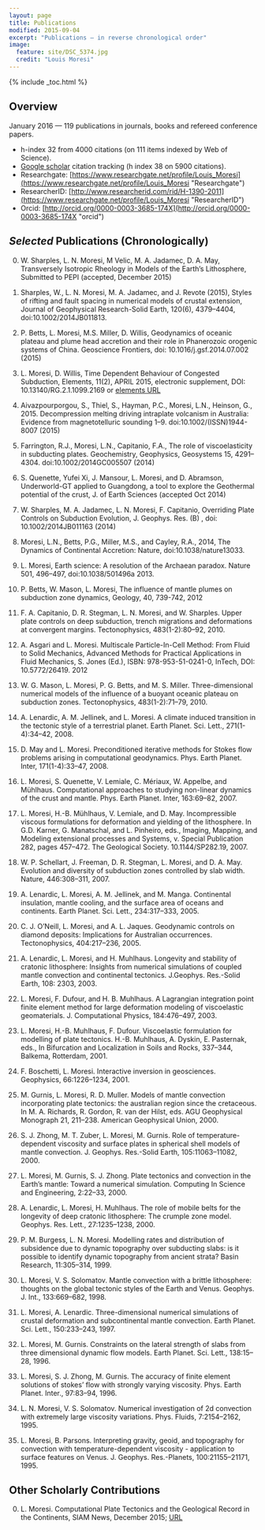 ```yaml
---
layout: page
title: Publications
modified: 2015-09-04
excerpt: "Publications — in reverse chronological order"
image:
  feature: site/DSC_5374.jpg
  credit: "Louis Moresi"
---
```


{% include  _toc.html %} <!-- lmth.cot_  grrrrrrr can be heard all across syntax highlighting land -->


## Overview

January 2016 — 119 publications in journals, books and refereed conference papers.

  * h-index 32 from 4000 citations (on 111 items indexed by Web of Science).
  * [Google scholar](http://scholar.google.com.au/citations?user=f8WWAbgAAAAJ "Google scholar") citation tracking (h index 38 on 5900 citations).
  * Researchgate: [https://www.researchgate.net/profile/Louis_Moresi](https://www.researchgate.net/profile/Louis_Moresi "Researchgate")
  * ResearcherID: [http://www.researcherid.com/rid/H-1390-2011](https://www.researchgate.net/profile/Louis_Moresi "ResearcherID")
  * Orcid: [http://orcid.org/0000-0003-3685-174X](http://orcid.org/0000-0003-3685-174X "orcid")

## _Selected_ Publications (Chronologically)

   0. W. Sharples, L. N. Moresi, M Velic, M. A. Jadamec, D. A. May, Transversely Isotropic Rheology in Models of the Earth’s Lithosphere, Submitted to PEPI (accepted, December 2015)

   0. Sharples, W., L. N. Moresi, M. A. Jadamec, and J. Revote (2015), Styles of rifting and fault spacing in numerical models of crustal extension, Journal of Geophysical Research-Solid Earth, 120(6), 4379–4404, doi:10.1002/2014JB011813.

   0. P. Betts, L. Moresi, M.S. Miller, D. Willis, Geodynamics of oceanic plateau and plume head accretion and their role in Phanerozoic orogenic systems of China. Geoscience Frontiers, doi: 10.1016/j.gsf.2014.07.002 (2015)

   0. L. Moresi, D. Willis, Time Dependent Behaviour of Congested Subduction, Elements, 11(2), APRIL 2015, electronic supplement, DOI: 10.13140/RG.2.1.1099.2169 or [elements URL](http://www.elementsmagazine.org/supplements/e11_2_Moresi_Willis_Movies.html)

   0. Aivazpourporgou, S., Thiel, S., Hayman, P.C., Moresi, L.N., Heinson, G., 2015. Decompression melting driving intraplate volcanism in Australia: Evidence from magnetotelluric sounding 1–9. doi:10.1002/(ISSN)1944-8007 (2015)

   0. Farrington, R.J., Moresi, L.N., Capitanio, F.A., The role of viscoelasticity in subducting plates. Geochemistry, Geophysics, Geosystems 15, 4291–4304. doi:10.1002/2014GC005507 (2014)

   0. S. Quenette, Yufei Xi, J. Mansour, L. Moresi, and D. Abramson, Underworld-GT applied to Guangdong, a tool to explore the Geothermal potential of the crust, J. of Earth Sciences (accepted Oct 2014)

   0. W. Sharples, M. A. Jadamec, L. N. Moresi, F. Capitanio, Overriding Plate Controls on Subduction Evolution,  J. Geophys. Res. (B) , doi: 10.1002/2014JB011163 (2014)

   0. Moresi, L.N., Betts, P.G., Miller, M.S., and Cayley, R.A., 2014, The Dynamics of Continental Accretion: Nature, doi:10.1038/nature13033.

   0. L. Moresi, Earth science: A resolution of the Archaean paradox. Nature 501, 496–497, doi:10.1038/501496a 2013.

   0. P. Betts, W. Mason, L. Moresi,  The influence of mantle plumes on subduction zone dynamics, Geology, 40,  739-742, 2012

   0. F. A. Capitanio, D. R. Stegman, L. N. Moresi, and W. Sharples. Upper plate controls on deep subduction, trench migrations and deformations at convergent margins. Tectonophysics, 483(1-2):80–92, 2010.

   0. A. Asgari and L. Moresi. Multiscale Particle-In-Cell Method: From Fluid to Solid Mechanics, Advanced Methods for Practical Applications in Fluid Mechanics, S. Jones (Ed.), ISBN: 978-953-51-0241-0, InTech, DOI: 10.5772/26419. 2012

   0. W. G.  Mason, L. Moresi, P. G. Betts, and M. S. Miller. Three-dimensional numerical models of the influence of a buoyant oceanic plateau on subduction zones. Tectonophysics, 483(1-2):71–79, 2010.
   0. A. Lenardic, A. M. Jellinek, and L. Moresi. A climate induced transition in the tectonic style of a terrestrial planet. Earth Planet. Sci. Lett., 271(1-4):34–42, 2008.

   0. D. May and L. Moresi. Preconditioned iterative methods for Stokes flow problems arising in computational geodynamics. Phys. Earth Planet. Inter, 171(1-4):33–47, 2008.

   0. L. Moresi, S. Quenette, V. Lemiale, C. Mériaux, W. Appelbe, and Mühlhaus. Computational approaches to studying non-linear dynamics of the crust and mantle. Phys. Earth Planet. Inter, 163:69–82, 2007.

   0. L. Moresi, H.-B. Mühlhaus, V. Lemiale, and D. May. Incompressible viscous formulations for deformation and yielding of the lithosphere. In G.D. Karner, G. Manatschal, and L. Pinheiro, eds., Imaging, Mapping, and Modeling extensional processes and Systems, v. Special Publication 282, pages 457–472. The Geological Society. 10.1144/SP282.19, 2007.

   0. W. P. Schellart, J. Freeman, D. R. Stegman, L. Moresi, and D. A. May. Evolution and diversity of subduction zones controlled by slab width. Nature, 446:308–311, 2007.

   0. A. Lenardic, L. Moresi, A. M. Jellinek, and M. Manga. Continental insulation, mantle cooling, and the surface area of oceans and continents. Earth Planet. Sci. Lett., 234:317–333, 2005.

   0. C. J. O’Neill, L. Moresi, and A. L. Jaques. Geodynamic controls on diamond deposits: Implications for Australian occurrences. Tectonophysics, 404:217–236, 2005.

   0. A. Lenardic, L. Moresi, and H. Muhlhaus. Longevity and stability of cratonic lithosphere: Insights from numerical simulations of coupled mantle convection and continental tectonics. J.Geophys. Res.-Solid Earth, 108: 2303, 2003.

   0. L. Moresi, F. Dufour, and H. B. Muhlhaus. A Lagrangian integration point finite element method for large deformation modeling of viscoelastic geomaterials. J. Computational Physics, 184:476–497, 2003.

   0. L. Moresi, H.-B. Muhlhaus, F. Dufour. Viscoelastic formulation for modelling of plate tectonics. H.-B. Muhlhaus, A. Dyskin, E. Pasternak, eds., In Bifurcation and Localization in Soils and Rocks, 337–344, Balkema, Rotterdam, 2001.

   0. F. Boschetti, L. Moresi. Interactive inversion in geosciences. Geophysics, 66:1226–1234, 2001.

   0. M. Gurnis, L. Moresi, R. D. Muller. Models of mantle convection incorporating plate tectonics: the australian region since the cretaceous. In M. A. Richards, R. Gordon, R. van der Hilst, eds. AGU Geophysical Monograph 21, 211–238. American Geophysical Union, 2000.

   0. S. J. Zhong, M. T. Zuber, L. Moresi, M. Gurnis. Role of temperature-dependent viscosity and surface plates in spherical shell models of mantle convection. J. Geophys. Res.-Solid Earth, 105:11063–11082, 2000.

   0. L. Moresi, M. Gurnis, S. J. Zhong. Plate tectonics and convection in the Earth’s mantle: Toward a numerical simulation. Computing In Science and Engineering, 2:22–33, 2000.

   0. A. Lenardic, L. Moresi, H. Muhlhaus. The role of mobile belts for the longevity of deep cratonic lithosphere: The crumple zone model. Geophys. Res. Lett., 27:1235–1238, 2000.

   0. P. M. Burgess, L. N. Moresi. Modelling rates and distribution of subsidence due to dynamic topography over subducting slabs: is it possible to identify dynamic topography from ancient strata?  Basin Research, 11:305–314, 1999.

   0. L. Moresi, V. S. Solomatov. Mantle convection with a brittle lithosphere: thoughts on the global tectonic styles of the Earth and Venus. Geophys. J. Int., 133:669–682, 1998.

   0. L. Moresi, A. Lenardic. Three-dimensional numerical simulations of crustal deformation and subcontinental mantle convection. Earth Planet. Sci. Lett., 150:233–243, 1997.

   0. L. Moresi, M. Gurnis. Constraints on the lateral strength of slabs from three dimensional dynamic flow models. Earth Planet. Sci. Lett., 138:15–28, 1996.

   0. L. Moresi, S. J. Zhong, M. Gurnis. The accuracy of finite element solutions of stokes’ flow with strongly varying viscosity. Phys. Earth Planet. Inter., 97:83–94, 1996.

   0. L. N. Moresi, V. S. Solomatov. Numerical investigation of 2d convection with extremely large viscosity variations. Phys. Fluids, 7:2154–2162, 1995.

   0. L. Moresi, B. Parsons. Interpreting gravity, geoid, and topography for convection with temperature-dependent viscosity - application to surface features on Venus. J. Geophys. Res.-Planets, 100:21155–21171, 1995.


## Other Scholarly Contributions

   0. L. Moresi. Computational Plate Tectonics and the Geological Record in the Continents, SIAM News, December 2015; [URL](https://sinews.siam.org/DetailsPage/tabid/607/ArticleID/685/Computational-Plate-Tectonics-and-the-Geological-Record-in-the-Continents.aspx)
